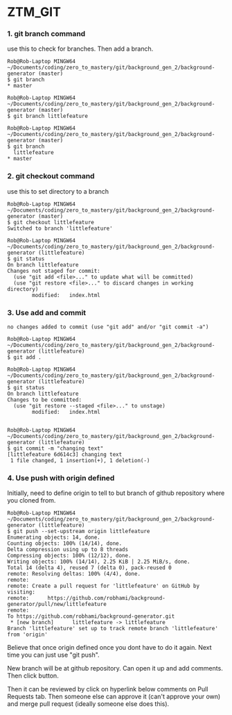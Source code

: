 # ZTM_GIT



### 1. git branch command ###

use this to check for branches. Then add a branch.

```gitattributes
Rob@Rob-Laptop MINGW64 ~/Documents/coding/zero_to_mastery/git/background_gen_2/background-generator (master)
$ git branch
* master

Rob@Rob-Laptop MINGW64 ~/Documents/coding/zero_to_mastery/git/background_gen_2/background-generator (master)
$ git branch littlefeature

Rob@Rob-Laptop MINGW64 ~/Documents/coding/zero_to_mastery/git/background_gen_2/background-generator (master)
$ git branch
  littlefeature
* master
```

### 2. git checkout command ###

use this to set directory to a branch
```
Rob@Rob-Laptop MINGW64 ~/Documents/coding/zero_to_mastery/git/background_gen_2/background-generator (master)
$ git checkout littlefeature
Switched to branch 'littlefeature'

Rob@Rob-Laptop MINGW64 ~/Documents/coding/zero_to_mastery/git/background_gen_2/background-generator (littlefeature)
$ git status
On branch littlefeature
Changes not staged for commit:
  (use "git add <file>..." to update what will be committed)
  (use "git restore <file>..." to discard changes in working directory)
        modified:   index.html

```
### 3. Use add and commit ###

```
no changes added to commit (use "git add" and/or "git commit -a")

Rob@Rob-Laptop MINGW64 ~/Documents/coding/zero_to_mastery/git/background_gen_2/background-generator (littlefeature)
$ git add .

Rob@Rob-Laptop MINGW64 ~/Documents/coding/zero_to_mastery/git/background_gen_2/background-generator (littlefeature)
$ git status
On branch littlefeature
Changes to be committed:
  (use "git restore --staged <file>..." to unstage)
        modified:   index.html


Rob@Rob-Laptop MINGW64 ~/Documents/coding/zero_to_mastery/git/background_gen_2/background-generator (littlefeature)
$ git commit -m "changing text"
[littlefeature 6d614c3] changing text
 1 file changed, 1 insertion(+), 1 deletion(-)
```


### 4. Use push with origin defined ###

Initially, need to define origin to tell to but branch of github repository where you cloned from. 

```
Rob@Rob-Laptop MINGW64 ~/Documents/coding/zero_to_mastery/git/background_gen_2/background-generator (littlefeature)
$ git push --set-upstream origin littlefeature
Enumerating objects: 14, done.
Counting objects: 100% (14/14), done.
Delta compression using up to 8 threads
Compressing objects: 100% (12/12), done.
Writing objects: 100% (14/14), 2.25 KiB | 2.25 MiB/s, done.
Total 14 (delta 4), reused 7 (delta 0), pack-reused 0
remote: Resolving deltas: 100% (4/4), done.
remote:
remote: Create a pull request for 'littlefeature' on GitHub by visiting:
remote:      https://github.com/robhami/background-generator/pull/new/littlefeature
remote:
To https://github.com/robhami/background-generator.git
 * [new branch]      littlefeature -> littlefeature
Branch 'littlefeature' set up to track remote branch 'littlefeature' from 'origin'
```

Believe that once origin defined once you dont have to do it again. Next time you can just use "git push". 

New branch will be at github repository. Can open it up and add comments. Then click <Create Pull Request> button. 
  
Then it can be reviewed by click on hyperlink below comments on Pull Requests tab. Then someone else can approve it (can't approve your own) and merge pull request (ideally someone else does this). 
